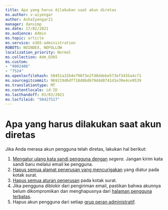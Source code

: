 ```yaml
---
title: Apa yang harus dilakukan saat akun diretas
ms.author: v-aiyengar
author: AshaIyengar21
manager: dansimp
ms.date: 17/02/2021
ms.audience: Admin
ms.topic: article
ms.service: o365-administration
ROBOTS: NOINDEX, NOFOLLOW
localization_priority: Normal
ms.collection: Adm_O365
ms.custom:
- "9002486"
- "7524"
ms.openlocfilehash: 50451a32b4e798f3e2fd8ddebe573ef3435a4c71
ms.sourcegitcommit: 969219d6dff18d86d679d4d8741d1e39e4ce9539
ms.translationtype: MT
ms.contentlocale: id-ID
ms.lasthandoff: 03/03/2021
ms.locfileid: "50427517"
---
```

# <a name="what-to-do-when-an-account-is-hacked"></a>Apa yang harus dilakukan saat akun diretas

Jika Anda merasa akun pengguna telah diretas, lakukan hal berikut:

1. [Mengatur ulang kata sandi pengguna dengan](https://go.microsoft.com/fwlink/?linkid=2103704) *segera*. Jangan kirim kata sandi baru melalui email ke pengguna.
1. [Hapus semua alamat penerusan yang mencurigakan](https://go.microsoft.com/fwlink/?linkid=2103705) yang diatur pada kotak surat.
1. [Hapus semua aturan penerusan](https://go.microsoft.com/fwlink/?linkid=2103706) pada kotak surat.
1. Jika pengguna diblokir dari pengiriman email, pastikan bahwa akunnya belum dikompromikan dan menghapusnya dari [halaman pengguna terbatas](https://go.microsoft.com/fwlink/?linkid=2103706).
1. Hapus akun pengguna dari setiap [grup peran administratif](https://go.microsoft.com/fwlink/?linkid=2092294).